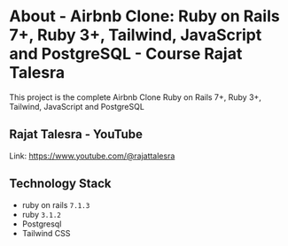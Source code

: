 # About - Airbnb Clone: Ruby on Rails 7+, Ruby 3+, Tailwind, JavaScript and PostgreSQL - Course Rajat Talesra
This project is the complete Airbnb Clone Ruby on Rails 7+, Ruby 3+, Tailwind, JavaScript and PostgreSQL
## Rajat Talesra - YouTube 
Link: https://www.youtube.com/@rajattalesra

## Technology Stack

- ruby on rails ``7.1.3``
- ruby ``3.1.2``
- Postgresql 
- Tailwind CSS

